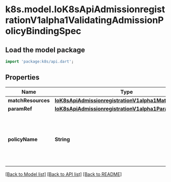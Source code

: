# k8s.model.IoK8sApiAdmissionregistrationV1alpha1ValidatingAdmissionPolicyBindingSpec

## Load the model package
```dart
import 'package:k8s/api.dart';
```

## Properties
Name | Type | Description | Notes
------------ | ------------- | ------------- | -------------
**matchResources** | [**IoK8sApiAdmissionregistrationV1alpha1MatchResources**](IoK8sApiAdmissionregistrationV1alpha1MatchResources.md) |  | [optional] 
**paramRef** | [**IoK8sApiAdmissionregistrationV1alpha1ParamRef**](IoK8sApiAdmissionregistrationV1alpha1ParamRef.md) |  | [optional] 
**policyName** | **String** | PolicyName references a ValidatingAdmissionPolicy name which the ValidatingAdmissionPolicyBinding binds to. If the referenced resource does not exist, this binding is considered invalid and will be ignored Required. | [optional] 

[[Back to Model list]](../README.md#documentation-for-models) [[Back to API list]](../README.md#documentation-for-api-endpoints) [[Back to README]](../README.md)


